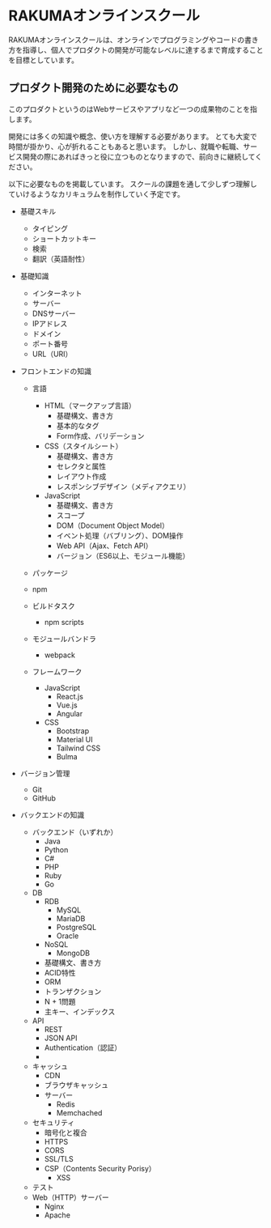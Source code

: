 # RAKUMAオンラインスクール

RAKUMAオンラインスクールは、オンラインでプログラミングやコードの書き方を指導し、個人でプロダクトの開発が可能なレベルに達するまで育成することを目標としています。

## プロダクト開発のために必要なもの

このプロダクトというのはWebサービスやアプリなど一つの成果物のことを指します。

開発には多くの知識や概念、使い方を理解する必要があります。
とても大変で時間が掛かり、心が折れることもあると思います。
しかし、就職や転職、サービス開発の際にあればきっと役に立つものとなりますので、前向きに継続してください。

以下に必要なものを掲載しています。
スクールの課題を通して少しずつ理解していけるようなカリキュラムを制作していく予定です。

- 基礎スキル
    - タイピング
    - ショートカットキー
    - 検索
    - 翻訳（英語耐性）

- 基礎知識
    - インターネット
    - サーバー
    - DNSサーバー
    - IPアドレス
    - ドメイン
    - ポート番号
    - URL（URI）

- フロントエンドの知識
    - 言語
        - HTML（マークアップ言語）
            - 基礎構文、書き方
            - 基本的なタグ
            - Form作成、バリデーション
        - CSS（スタイルシート）
            - 基礎構文、書き方
            - セレクタと属性
            - レイアウト作成
            - レスポンシブデザイン（メディアクエリ）
        - JavaScript
            - 基礎構文、書き方
            - スコープ
            - DOM（Document Object Model）
            - イベント処理（バブリング）、DOM操作
            - Web API（Ajax、Fetch API）
            - バージョン（ES6以上、モジュール機能）
    - パッケージ
    - npm

    - ビルドタスク
        - npm scripts

    - モジュールバンドラ
        - webpack

    - フレームワーク
        - JavaScript
            - React.js
            - Vue.js
            - Angular
        - CSS
            - Bootstrap
            - Material UI
            - Tailwind CSS
            - Bulma

- バージョン管理
    - Git
    - GitHub

- バックエンドの知識
    - バックエンド（いずれか）
        - Java
        - Python
        - C#
        - PHP
        - Ruby
        - Go
    - DB
        - RDB
            - MySQL
            - MariaDB
            - PostgreSQL
            - Oracle
        - NoSQL
            - MongoDB
        - 基礎構文、書き方
        - ACID特性
        - ORM
        - トランザクション
        - N + 1問題
        - 主キー、インデックス
    - API
        - REST
        - JSON API
        - Authentication（認証）
        - 
    - キャッシュ
        - CDN
        - ブラウザキャッシュ
        - サーバー
            - Redis
            - Memchached
    - セキュリティ
        - 暗号化と複合
        - HTTPS
        - CORS
        - SSL/TLS
        - CSP（Contents Security Porisy）
            - XSS
    - テスト
    - Web（HTTP）サーバー
        - Nginx
        - Apache